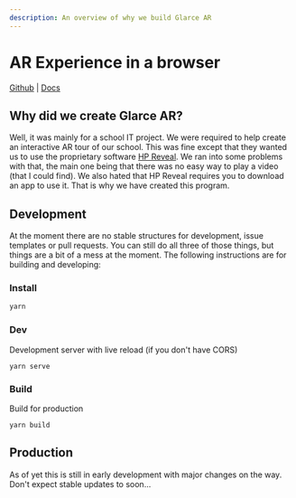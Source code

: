 ```yaml
---
description: An overview of why we build Glarce AR
---
```


# AR Experience in a browser

[Github](https://github.com/glarce/Glarce)    \|    [Docs](https://glarce.gitbook.io/project)

## Why did we create Glarce AR?

Well, it was mainly for a school IT project. We were required to help create an interactive AR tour of our school. This was fine except that they wanted us to use the proprietary software [HP Reveal](https://blobscdn.gitbook.com/v0/b/gitbook-28427.appspot.com/o/spaces%2F-LZ3Ca4goYhV7Uzw5CMx%2Fuploads%2Fsquare%2FMain.svg?alt=media&token=107a7a76-9cc3-42a8-87e3-62e3c3979f27). We ran into some problems with that, the main one being that there was no easy way to play a video \(that I could find\). We also hated that HP Reveal requires you to download an app to use it. That is why we have created this program.

## Development

At the moment there are no stable structures for development, issue templates or pull requests. You can still do all three of those things, but things are a bit of a mess at the moment. The following instructions are for building and developing:

### Install 

```bash
yarn
```

### Dev

Development server with live reload \(if you don't have CORS\)

```text
yarn serve
```

### Build

Build for production

```text
yarn build
```

## Production

As of yet this is still in early development with major changes on the way. Don't expect stable updates to soon...

